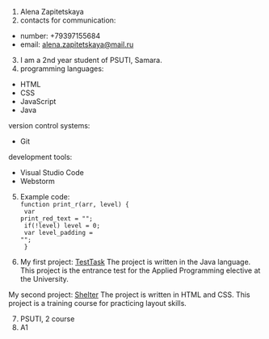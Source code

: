 1. Alena Zapitetskaya
2. contacts for communication:
* number: +79397155684
* email: alena.zapitetskaya@mail.ru
3. I am a 2nd year student of PSUTI, Samara.
4. programming languages:
* HTML
* CSS
* JavaScript
* Java

version control systems:
* Git

development tools:
* Visual Studio Code
* Webstorm

5. Example code:
<code><br>function print_r(arr, level) {<br>
var print_red_text = "";<br>
if(!level) level = 0;<br>
var level_padding = "";<br>
}</code>

6. My first project: [TestTask](https://github.com/zapitetskaya/TestTask)
The project is written in the Java language.
This project is the entrance test for the Applied
Programming elective at the University.

My second project: [Shelter](https://github.com/zapitetskaya/shelter)
The project is written in HTML and CSS.
This project is a training course for practicing
layout skills.

7. PSUTI, 2 course
8. A1 